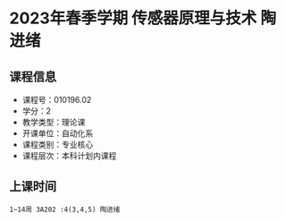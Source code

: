 # 2023年春季学期 传感器原理与技术 陶进绪






## 课程信息

- 课程号：010196.02
- 学分：2
- 教学类型：理论课
- 开课单位：自动化系
- 课程类别：专业核心
- 课程层次：本科计划内课程

## 上课时间

```
1~14周 3A202 :4(3,4,5) 陶进绪
```

